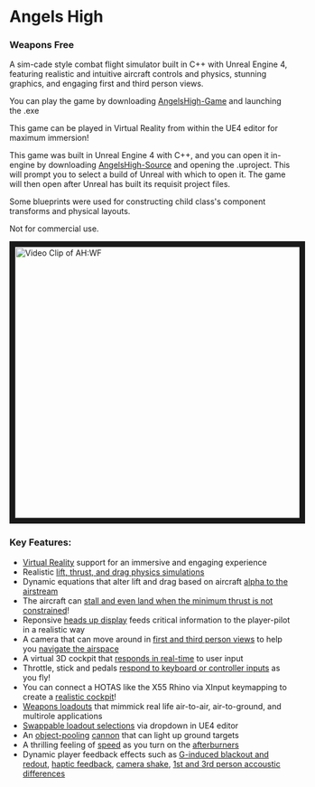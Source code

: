 # Angels High
### Weapons Free
A sim-cade style combat flight simulator built in C++ with Unreal Engine 4, featuring realistic and intuitive aircraft controls and physics, stunning graphics, and engaging first and third person views.

You can play the game by downloading [AngelsHigh-Game](https://github.com/flyscript/Angels-High/blob/master/AngelsHigh-Game) and launching the .exe

This game can be played in Virtual Reality from within the UE4 editor for maximum immersion!

This game was built in Unreal Engine 4 with C++, and you can open it in-engine by downloading [AngelsHigh-Source](https://github.com/flyscript/Angels-High/blob/master/AngelsHigh-Source/) and opening the .uproject. This will prompt you to select a build of Unreal with which to open it. The game will then open after Unreal has built its requisit project files.

Some blueprints were used for constructing child class's component transforms and physical layouts.

Not for commercial use.

<a href="http://www.youtube.com/watch?feature=player_embedded&v=HRU1hxCyKoM" target="_blank"><img src="https://static.wixstatic.com/media/3978e6_7d71e5528a2442c49250ffc6764d093cf003.jpg" alt="Video Clip of AH:WF" width="853" height="480" border="10" /></a>

### Key Features:
* [Virtual Reality](https://twitter.com/FlyScript/status/1141880057603993600) support for an immersive and engaging experience
* Realistic [lift, thrust, and drag physics simulations](https://github.com/flyscript/Angels-High/blob/master/AngelsHigh-Source/Source/AngelsHighWF/Private/AircraftBase.cpp#L114)
* Dynamic equations that alter lift and drag based on aircraft [alpha to the airstream](https://github.com/flyscript/Angels-High/blob/master/AngelsHigh-Source/Source/AngelsHighWF/Public/AircraftModel.h#L44)
* The aircraft can [stall and even land when the minimum thrust is not constrained](https://github.com/flyscript/Angels-High/blob/master/AngelsHigh-Source/Source/AngelsHighWF/Private/AircraftBase.cpp#L181)!
* Reponsive [heads up display](https://www.youtube.com/watch?v=HRU1hxCyKoM) feeds critical information to the player-pilot in a realistic way
* A camera that can move around in [first and third person views](https://github.com/flyscript/Angels-High/blob/master/AngelsHigh-Source/Source/AngelsHighWF/Private/PlayerAircraft.cpp#L141) to help you [navigate the airspace](https://twitter.com/FlyScript/status/1144583329326538752)
* A virtual 3D cockpit that [responds in real-time](https://twitter.com/FlyScript/status/1143972143291674625) to user input
* Throttle, stick and pedals [respond to keyboard or controller inputs](https://github.com/flyscript/Angels-High/blob/master/AngelsHigh-Source/Source/AngelsHighWF/Private/PlayerAircraft.cpp#L122) as you fly!
* You can connect a HOTAS like the X55 Rhino via XInput keymapping to create a [realistic cockpit](https://twitter.com/FlyScript/status/1141881970122788864)!
* [Weapons loadouts](https://github.com/flyscript/Angels-High/blob/master/AngelsHigh-Source/Source/AngelsHighWF/Private/AircraftBase.cpp#L291) that mimmick real life air-to-air, air-to-ground, and multirole applications
* [Swappable loadout selections](https://github.com/flyscript/Angels-High/blob/master/AngelsHigh-Source/Source/AngelsHighWF/Public/AircraftBase.h#L56) via dropdown in UE4 editor
* An [object-pooling](https://github.com/flyscript/Angels-High/blob/master/AngelsHigh-Source/Source/AngelsHighWF/Private/PlayerAircraft.cpp#L230) [cannon](https://github.com/flyscript/Angels-High/blob/master/AngelsHigh-Source/Source/AngelsHighWF/Private/PlayerAircraft.cpp#L189) that can light up ground targets
* A thrilling feeling of [speed](https://github.com/flyscript/Angels-High/blob/master/AngelsHigh-Source/Source/AngelsHighWF/Private/AircraftBase.cpp#L176) as you turn on the [afterburners](https://twitter.com/FlyScript/status/1157043515366543362)
* Dynamic player feedback effects such as [G-induced blackout and redout](https://github.com/flyscript/Angels-High/blob/master/AngelsHigh-Source/Source/AngelsHighWF/Private/AircraftBase.cpp#L259), [haptic feedback](), [camera shake](https://github.com/flyscript/Angels-High/blob/master/AngelsHigh-Source/Source/AngelsHighWF/Private/PlayerAircraft.cpp#L139), [1st and 3rd person accoustic differences](https://github.com/flyscript/Angels-High/blob/master/AngelsHigh-Source/Source/AngelsHighWF/Private/PlayerAircraft.cpp#L381)
